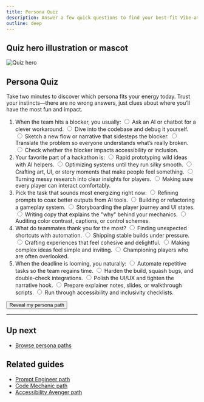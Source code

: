 ```yaml
---
title: Persona Quiz
description: Answer a few quick questions to find your best-fit Vibe-athon path.
outline: deep
---
```


<!-- DESIGN TODO -->
## Quiz hero illustration or mascot

![Quiz hero](/public/quiz-hero-3130.png)

## Persona Quiz

Take two minutes to discover which persona fits your energy today. Trust your instincts—there are no wrong answers, just clues about where you’ll have the most fun and impact.

<form id="persona-quiz">
  <ol>
    <li>
      When the team hits a blocker, you usually:
      <label><input type="radio" name="q1" value="prompt"> Ask an AI or chatbot for a clever workaround.</label>
      <label><input type="radio" name="q1" value="code"> Dive into the codebase and debug it yourself.</label>
      <label><input type="radio" name="q1" value="design"> Sketch a new flow or narrative that sidesteps the blocker.</label>
      <label><input type="radio" name="q1" value="data"> Translate the problem so everyone understands what’s really broken.</label>
      <label><input type="radio" name="q1" value="access"> Check whether the blocker impacts accessibility or inclusion.</label>
    </li>
    <li>
      Your favorite part of a hackathon is:
      <label><input type="radio" name="q2" value="prompt"> Rapid prototyping wild ideas with AI helpers.</label>
      <label><input type="radio" name="q2" value="code"> Optimizing systems until they run silky smooth.</label>
      <label><input type="radio" name="q2" value="design"> Crafting art, UI, or story moments that make people feel something.</label>
      <label><input type="radio" name="q2" value="data"> Turning messy research into clear insights for players.</label>
      <label><input type="radio" name="q2" value="access"> Making sure every player can interact comfortably.</label>
    </li>
    <li>
      Pick the task that sounds most energizing right now:
      <label><input type="radio" name="q3" value="prompt"> Refining prompts to coax better outputs from AI tools.</label>
      <label><input type="radio" name="q3" value="code"> Building or refactoring a gameplay system.</label>
      <label><input type="radio" name="q3" value="design"> Storyboarding the player journey and UI states.</label>
      <label><input type="radio" name="q3" value="data"> Writing copy that explains the "why" behind your mechanics.</label>
      <label><input type="radio" name="q3" value="access"> Auditing color contrast, captions, or control schemes.</label>
    </li>
    <li>
      What do teammates thank you for the most?
      <label><input type="radio" name="q4" value="prompt"> Finding unexpected shortcuts with automation.</label>
      <label><input type="radio" name="q4" value="code"> Shipping stable builds under pressure.</label>
      <label><input type="radio" name="q4" value="design"> Crafting experiences that feel cohesive and delightful.</label>
      <label><input type="radio" name="q4" value="data"> Making complex ideas feel simple and inviting.</label>
      <label><input type="radio" name="q4" value="access"> Championing players who are often overlooked.</label>
    </li>
    <li>
      When the deadline is looming, you naturally:
      <label><input type="radio" name="q5" value="prompt"> Automate repetitive tasks so the team regains time.</label>
      <label><input type="radio" name="q5" value="code"> Harden the build, squash bugs, and double-check integrations.</label>
      <label><input type="radio" name="q5" value="design"> Polish the UI/UX and tighten the narrative hook.</label>
      <label><input type="radio" name="q5" value="data"> Prepare explainer notes, slides, or walkthrough scripts.</label>
      <label><input type="radio" name="q5" value="access"> Run through accessibility and inclusivity checklists.</label>
    </li>
  </ol>
  <p><button type="submit" class="vp-button">Reveal my persona path</button></p>
</form>

<div id="persona-result" aria-live="polite"></div>

<script>
  if (typeof window !== 'undefined') {
    const form = document.getElementById('persona-quiz');
    const resultEl = document.getElementById('persona-result');
    const personaMap = {
      prompt: {
        name: 'Prompt Engineer',
        link: '/people/paths/prompt-engineer',
        summary: 'You’re the rapid experimenter who keeps momentum high by pairing with AI tools.'
      },
      code: {
        name: 'Code Mechanic',
        link: '/people/paths/code-mechanic',
        summary: 'You love tuning systems, integrating APIs, and keeping the build stable.'
      },
      design: {
        name: 'Designer Dreamer',
        link: '/people/paths/designer-dreamer',
        summary: 'You craft the look, feel, and narrative that makes the project sing.'
      },
      data: {
        name: 'Data Storyteller',
        link: '/people/paths/data-storyteller',
        summary: 'You translate complexity into clarity for players, judges, and teammates.'
      },
      access: {
        name: 'Accessibility Avenger',
        link: '/people/paths/accessibility-avenger',
        summary: 'You make sure every player can join the fun with inclusive design choices.'
      }
    };

    if (form && resultEl) {
      form.addEventListener('submit', (event) => {
        event.preventDefault();
        const scores = { prompt: 0, code: 0, design: 0, data: 0, access: 0 };
        let answered = 0;

        for (const element of form.elements) {
          if (element instanceof HTMLInputElement && element.type === 'radio') {
            if (element.checked) {
              const key = element.value;
              if (Object.prototype.hasOwnProperty.call(scores, key)) {
                scores[key] += 1;
              }
              answered += 1;
            }
          }
        }

        if (answered < 5) {
          resultEl.innerHTML = '<p>Please answer every question to get the best-fit persona.</p>';
          return;
        }

        let topPersona = 'prompt';
        for (const key of Object.keys(scores)) {
          if (scores[key] > scores[topPersona]) {
            topPersona = key;
          }
        }

        const persona = personaMap[topPersona];
        resultEl.innerHTML = `
          <div class="quiz-result">
            <h2>Your match: ${persona.name}</h2>
            <p>${persona.summary}</p>
            <p><a class="vp-button" href="${persona.link}">Open the ${persona.name} path</a></p>
            <p>Share this result with your team so everyone knows where you shine.</p>
          </div>
        `;
      });
    }
  }
</script>

---

## Up next

- [Browse persona paths](/people/persona-paths)

## Related guides

- [Prompt Engineer path](/people/paths/prompt-engineer)
- [Code Mechanic path](/people/paths/code-mechanic)
- [Accessibility Avenger path](/people/paths/accessibility-avenger)

